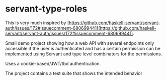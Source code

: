 # servant-type-roles

This is very much inspired by [https://github.com/haskell-servant/servant-auth/issues/172#issuecomment-680699441](https://github.com/haskell-servant/servant-auth/issues/172#issuecomment-680699441).

Small demo project showing how a web API with several endpoints only accessible if the user is authenticated and has a certain permission can be implemented using Servant and type level combinators for the permissions.

Uses a cookie-based/JWT/tbd authentication.

The project contains a test suite that shows the intended behavior
